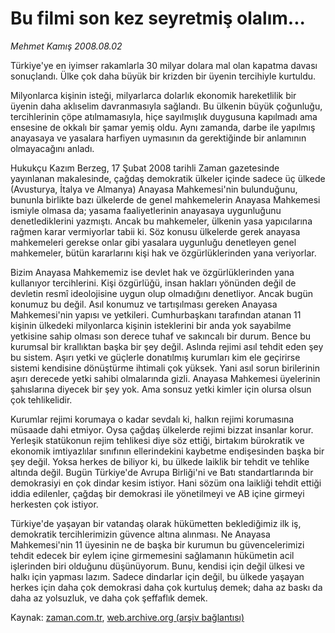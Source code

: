 # Bu filmi son kez seyretmiş olalım...

*Mehmet Kamış 2008.08.02*

<tr><td class="metin" colspan="2" style="padding-top: 20px; padding-left: 5px; padding-right: 10px;">Türkiye'ye en iyimser rakamlarla 30 milyar dolara mal olan kapatma davası sonuçlandı. Ülke çok daha büyük bir krizden bir üyenin tercihiyle kurtuldu.</td></tr><tr><td class="metin" colspan="2" style="padding-top: 20px; padding-left: 5px; padding-right: 10px;"><p>Milyonlarca kişinin isteği, milyarlarca dolarlık ekonomik hareketlilik bir üyenin daha aklıselim davranmasıyla sağlandı. Bu ülkenin büyük çoğunluğu, tercihlerinin çöpe atılmamasıyla, hiçe sayılmışlık duygusuna kapılmadı ama ensesine de okkalı bir şamar yemiş oldu. Aynı zamanda, darbe ile yapılmış anayasaya ve yasalara harfiyen uymasının da gerektiğinde bir anlamının olmayacağını anladı. 
<p> Hukukçu Kazım Berzeg, 17 Şubat 2008 tarihli Zaman gazetesinde yayınlanan makalesinde, çağdaş demokratik ülkeler içinde sadece üç ülkede (Avusturya, İtalya ve Almanya) Anayasa Mahkemesi'nin bulunduğunu, bununla birlikte bazı ülkelerde de genel mahkemelerin Anayasa Mahkemesi ismiyle olmasa da; yasama faaliyetlerinin anayasaya uygunluğunu denetlediklerini yazmıştı. Ancak bu mahkemeler, ülkenin yasa yapıcılarına rağmen karar vermiyorlar tabii ki. Söz konusu ülkelerde gerek anayasa mahkemeleri gerekse onlar gibi yasalara uygunluğu denetleyen genel mahkemeler, bütün kararlarını kişi hak ve özgürlüklerinden yana veriyorlar. 
<p> Bizim Anayasa Mahkememiz ise devlet hak ve özgürlüklerinden yana kullanıyor tercihlerini. Kişi özgürlüğü, insan hakları yönünden değil de devletin resmî ideolojisine uygun olup olmadığını denetliyor. Ancak bugün konumuz bu değil. Asıl konumuz ve tartışılması gereken Anayasa Mahkemesi'nin yapısı ve yetkileri. Cumhurbaşkanı tarafından atanan 11 kişinin ülkedeki milyonlarca kişinin isteklerini bir anda yok sayabilme yetkisine sahip olması son derece tuhaf ve sakıncalı bir durum. Bence bu kurumsal bir krallıktan başka bir şey değil. Aslında rejimi asıl tehdit eden şey bu sistem. Aşırı yetki ve güçlerle donatılmış kurumları kim ele geçirirse sistemi kendisine dönüştürme ihtimali çok yüksek. Yani asıl sorun birilerinin aşırı derecede yetki sahibi olmalarında gizli. Anayasa Mahkemesi üyelerinin şahıslarına diyecek bir şey yok. Ama sonsuz yetki kimler için olursa olsun çok tehlikelidir. 
<p> Kurumlar rejimi korumaya o kadar sevdalı ki, halkın rejimi korumasına müsaade dahi etmiyor. Oysa çağdaş ülkelerde rejimi bizzat insanlar korur. Yerleşik statükonun rejim tehlikesi diye söz ettiği, birtakım bürokratik ve ekonomik imtiyazlılar sınıfının ellerindekini kaybetme endişesinden başka bir şey değil. Yoksa herkes de biliyor ki, bu ülkede laiklik bir tehdit ve tehlike altında değil. Bugün Türkiye'de Avrupa Birliği'ni ve Batı standartlarında bir demokrasiyi en çok dindar kesim istiyor. Hani sözüm ona laikliği tehdit ettiği iddia edilenler, çağdaş bir demokrasi ile yönetilmeyi ve AB içine girmeyi herkesten çok istiyor. 
<p> Türkiye'de yaşayan bir vatandaş olarak hükümetten beklediğimiz ilk iş, demokratik tercihlerimizin güvence altına alınması. Ne Anayasa Mahkemesi'nin 11 üyesinin ne de başka bir kurumun bu güvencelerimizi tehdit edecek bir eylem içine girmemesini sağlamanın hükümetin acil işlerinden biri olduğunu düşünüyorum. Bunu, kendisi için değil ülkesi ve halkı için yapması lazım. Sadece dindarlar için değil, bu ülkede yaşayan herkes için daha çok demokrasi daha çok kurtuluş demek; daha az baskı da daha az yolsuzluk, ve daha çok şeffaflık demek.<br/></p></p></p></p></p></td></tr>

Kaynak: [zaman.com.tr](http://zaman.com.tr/yazar.do?yazino=721286), [web.archive.org (arşiv bağlantısı)](http://web.archive.org/web/20080912155909/http://zaman.com.tr:80/yazar.do?yazino=721286)
